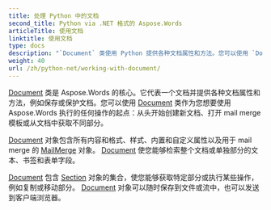 ```yaml
---
title: 处理 Python 中的文档
second_title: Python via .NET 格式的 Aspose.Words
articleTitle: 使用文档
linktitle: 使用文档
type: docs
description: "`Document` 类使用 Python 提供各种文档属性和方法。您可以使用 `Document` 类作为您想要使用 Aspose.Words for Python 执行的任何操作的起点。 `Document` 对象可以保存到文件或流中，也可以发送到浏览器。"
weight: 40
url: /zh/python-net/working-with-document/
---
```


[Document](https://reference.aspose.com/words/python-net/aspose.words/document/) 类是 Aspose.Words 的核心。它代表一个文档并提供各种文档属性和方法，例如保存或保护文档。您可以使用 [Document](https://reference.aspose.com/words/python-net/aspose.words/document/) 类作为您想要使用 Aspose.Words 执行的任何操作的起点：从头开始创建新文档、打开 mail merge 模板或从文档中获取不同部分。

[Document](https://reference.aspose.com/words/python-net/aspose.words/document/) 对象包含所有内容和格式、样式、内置和自定义属性以及用于 mail merge 的 [MailMerge](https://reference.aspose.com/words/python-net/aspose.words.mailmerging/mailmerge/) 对象。 [Document](https://reference.aspose.com/words/python-net/aspose.words/document/) 使您能够检索整个文档或单独部分的文本、书签和表单字段。

[Document](https://reference.aspose.com/words/python-net/aspose.words/document/) 包含 [Section](https://reference.aspose.com/words/python-net/aspose.words/section/) 对象的集合，使您能够获取特定部分或执行某些操作，例如复制或移动部分。 [Document](https://reference.aspose.com/words/python-net/aspose.words/document/) 对象可以随时保存到文件或流中，也可以发送到客户端浏览器。
